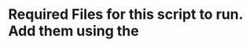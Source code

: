 # Required Files for this script to run. Add them using the <script> tags on your website.
```html
<script type='text/javascript' src="https://knockoutjs.com/downloads/knockout-2.2.1.js"></script>
<script type='text/javascript' src="https://code.jquery.com/jquery-1.9.1.min.js"></script>
<script>
```

# Required to be added to the page you're running the script on. 
```html
<style>
.Online {
    color:green;
}
.checking,.unchecked {
    color:#FF8C00;
}
.Offline {
    color:red;
}

</style>

<div data-bind="foreach:servers">
   <span data-bind="text:status,css:status"></span>
  
</div>
```

# The Above section will give back the results [Offline : Checking : Online] 
This is based off what your server ip comes back with defined in the script.js file.
